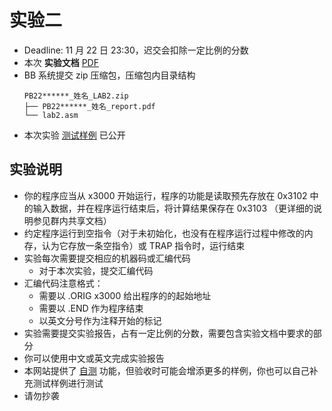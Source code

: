 # 实验二

- Deadline: 11 月 22 日 23:30，迟交会扣除一定比例的分数
- 本次 **实验文档** [PDF](/pdf/lab2.pdf)
- BB 系统提交 zip 压缩包，压缩包内目录结构
  ```
  PB22******_姓名_LAB2.zip
  ├── PB22******_姓名_report.pdf
  └── lab2.asm
  ```
- 本次实验 [测试样例](/test/lab2.txt) 已公开

## 实验说明

- 你的程序应当从 x3000 开始运行，程序的功能是读取预先存放在 0x3102 中的输入数据，并在程序运行结束后，将计算结果保存在 0x3103 （更详细的说明参见群内共享文档）
- 约定程序运行到空指令（对于未初始化，也没有在程序运行过程中修改的内存，认为它存放一条空指令）或 TRAP 指令时，运行结束
- 实验每次需要提交相应的机器码或汇编代码
  - 对于本次实验，提交汇编代码
- 汇编代码注意格式：
  - 需要以 .ORIG x3000 给出程序的的起始地址
  - 需要以 .END 作为程序结束
  - 以英文分号作为注释开始的标记
- 实验需要提交实验报告，占有一定比例的分数，需要包含实验文档中要求的部分
- 你可以使用中文或英文完成实验报告
- 本网站提供了 [自测](/judge) 功能，但验收时可能会增添更多的样例，你也可以自己补充测试样例进行测试
- 请勿抄袭
